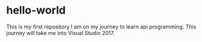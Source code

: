 # hello-world
This is my first repository
I am on my journey to learn api programming.
This journey will take me into Visual Studio 2017.
